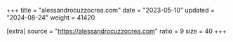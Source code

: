 +++
title = "alessandrocuzzocrea.com"
date = "2023-05-10"
updated = "2024-08-24"
weight = 41420

[extra]
source = "https://alessandrocuzzocrea.com"
ratio = 9
size = 40
+++
